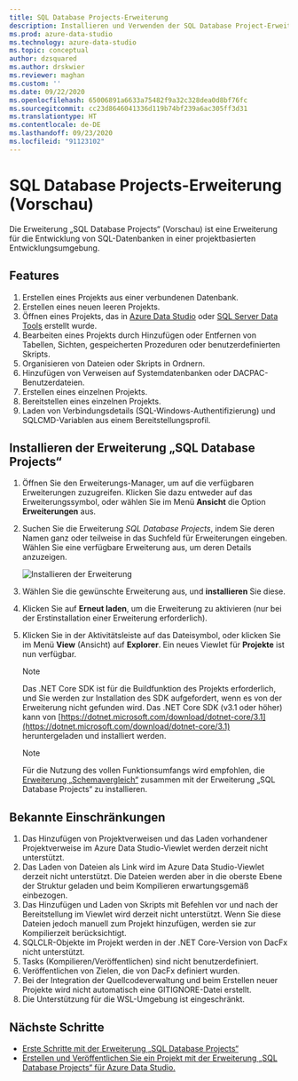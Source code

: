 ```yaml
---
title: SQL Database Projects-Erweiterung
description: Installieren und Verwenden der SQL Database Project-Erweiterung für Azure Data Studio.
ms.prod: azure-data-studio
ms.technology: azure-data-studio
ms.topic: conceptual
author: dzsquared
ms.author: drskwier
ms.reviewer: maghan
ms.custom: ''
ms.date: 09/22/2020
ms.openlocfilehash: 65006891a6633a75482f9a32c328dea0d8bf76fc
ms.sourcegitcommit: cc23d8646041336d119b74bf239a6ac305ff3d31
ms.translationtype: HT
ms.contentlocale: de-DE
ms.lasthandoff: 09/23/2020
ms.locfileid: "91123102"
---
```

# <a name="sql-database-projects-extension-preview"></a>SQL Database Projects-Erweiterung (Vorschau)

Die Erweiterung „SQL Database Projects“ (Vorschau) ist eine Erweiterung für die Entwicklung von SQL-Datenbanken in einer projektbasierten Entwicklungsumgebung. 

## <a name="features"></a>Features

1. Erstellen eines Projekts aus einer verbundenen Datenbank.
2. Erstellen eines neuen leeren Projekts.
3. Öffnen eines Projekts, das in [Azure Data Studio](sql-database-project-extension-getting-started.md) oder [SQL Server Data Tools](../../ssdt/sql-server-data-tools.md) erstellt wurde.
4. Bearbeiten eines Projekts durch Hinzufügen oder Entfernen von Tabellen, Sichten, gespeicherten Prozeduren oder benutzerdefinierten Skripts.
5. Organisieren von Dateien oder Skripts in Ordnern.
6. Hinzufügen von Verweisen auf Systemdatenbanken oder DACPAC-Benutzerdateien.
7. Erstellen eines einzelnen Projekts.
8. Bereitstellen eines einzelnen Projekts.
9. Laden von Verbindungsdetails (SQL-Windows-Authentifizierung) und SQLCMD-Variablen aus einem Bereitstellungsprofil.

## <a name="install-the-sql-database-projects-extension"></a>Installieren der Erweiterung „SQL Database Projects“

1. Öffnen Sie den Erweiterungs-Manager, um auf die verfügbaren Erweiterungen zuzugreifen.  Klicken Sie dazu entweder auf das Erweiterungssymbol, oder wählen Sie im Menü **Ansicht** die Option **Erweiterungen** aus.
2. Suchen Sie die Erweiterung *SQL Database Projects*, indem Sie deren Namen ganz oder teilweise in das Suchfeld für Erweiterungen eingeben. Wählen Sie eine verfügbare Erweiterung aus, um deren Details anzuzeigen.

   ![Installieren der Erweiterung](media/sql-database-projects-extension/install-database-projects.png)

3. Wählen Sie die gewünschte Erweiterung aus, und **installieren** Sie diese.
4. Klicken Sie auf **Erneut laden**, um die Erweiterung zu aktivieren (nur bei der Erstinstallation einer Erweiterung erforderlich).
5. Klicken Sie in der Aktivitätsleiste auf das Dateisymbol, oder klicken Sie im Menü **View** (Ansicht) auf **Explorer**. Ein neues Viewlet für **Projekte** ist nun verfügbar.

   > [!NOTE]
   > Das .NET Core SDK ist für die Buildfunktion des Projekts erforderlich, und Sie werden zur Installation des SDK aufgefordert, wenn es von der Erweiterung nicht gefunden wird.  Das .NET Core SDK (v3.1 oder höher) kann von [https://dotnet.microsoft.com/download/dotnet-core/3.1](https://dotnet.microsoft.com/download/dotnet-core/3.1) heruntergeladen und installiert werden.

   > [!NOTE]
   > Für die Nutzung des vollen Funktionsumfangs wird empfohlen, die [Erweiterung „Schemavergleich“](schema-compare-extension.md) zusammen mit der Erweiterung „SQL Database Projects“ zu installieren.

## <a name="known-limitations"></a>Bekannte Einschränkungen

1. Das Hinzufügen von Projektverweisen und das Laden vorhandener Projektverweise im Azure Data Studio-Viewlet werden derzeit nicht unterstützt.
2. Das Laden von Dateien als Link wird im Azure Data Studio-Viewlet derzeit nicht unterstützt. Die Dateien werden aber in die oberste Ebene der Struktur geladen und beim Kompilieren erwartungsgemäß einbezogen.
3. Das Hinzufügen und Laden von Skripts mit Befehlen vor und nach der Bereitstellung im Viewlet wird derzeit nicht unterstützt. Wenn Sie diese Dateien jedoch manuell zum Projekt hinzufügen, werden sie zur Kompilierzeit berücksichtigt.
4. SQLCLR-Objekte im Projekt werden in der .NET Core-Version von DacFx nicht unterstützt.
5. Tasks (Kompilieren/Veröffentlichen) sind nicht benutzerdefiniert.
6. Veröffentlichen von Zielen, die von DacFx definiert wurden.
7. Bei der Integration der Quellcodeverwaltung und beim Erstellen neuer Projekte wird nicht automatisch eine GITIGNORE-Datei erstellt.
8. Die Unterstützung für die WSL-Umgebung ist eingeschränkt.

## <a name="next-steps"></a>Nächste Schritte

- [Erste Schritte mit der Erweiterung „SQL Database Projects“](sql-database-project-extension-getting-started.md)
- [Erstellen und Veröffentlichen Sie ein Projekt mit der Erweiterung „SQL Database Projects“ für Azure Data Studio.](sql-database-project-extension-build.md)